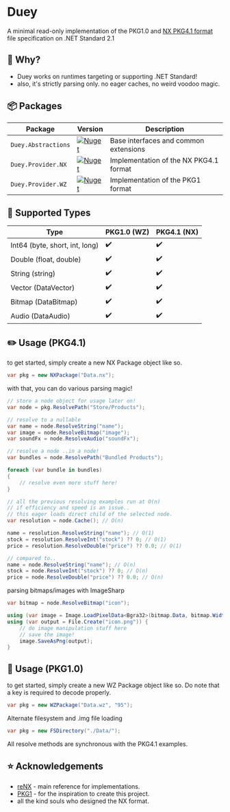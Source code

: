 # Duey
A minimal read-only implementation of the PKG1.0 and [NX PKG4.1 format](http://nxformat.github.io/) file specification on .NET Standard 2.1

## 🤔 Why?
* Duey works on runtimes targeting or supporting .NET Standard!
* also, it's strictly parsing only. no eager caches, no weird voodoo magic.

## 📦 Packages
Package                          | Version                                                                                                                                     | Description
---------------------------------| ------------------------------------------------------------------------------------------------------------------------------------------- | -----------------------------
`Duey.Abstractions`              | [![Nuget](https://img.shields.io/nuget/v/Duey.Abstractions.svg)](https://nuget.org/packages/Duey.Abstractions)                              | Base interfaces and common extensions
`Duey.Provider.NX`               | [![Nuget](https://img.shields.io/nuget/v/Duey.Provider.NX.svg)](https://nuget.org/packages/Duey.Provider.NX)                                | Implementation of the NX PKG4.1 format
`Duey.Provider.WZ`               | [![Nuget](https://img.shields.io/nuget/v/Duey.Provider.WZ.svg)](https://nuget.org/packages/Duey.Provider.WZ)                                | Implementation of the PKG1 format

## 🏹 Supported Types
| Type                           | PKG1.0 (WZ)        | PKG4.1 (NX)        |
|--------------------------------|--------------------|--------------------|
| Int64 (byte, short, int, long) | :heavy_check_mark: | :heavy_check_mark: |
| Double (float, double)         | :heavy_check_mark: | :heavy_check_mark: |
| String (string)                | :heavy_check_mark: | :heavy_check_mark: |
| Vector (DataVector)            | :heavy_check_mark: | :heavy_check_mark: |
| Bitmap (DataBitmap)            | :heavy_check_mark: | :heavy_check_mark: |
| Audio (DataAudio)              | :heavy_check_mark: | :heavy_check_mark: |

## ✏️ Usage (PKG4.1)
to get started, simply create a new NX Package object like so.
```csharp
var pkg = new NXPackage("Data.nx");
```
with that, you can do various parsing magic!
```csharp
// store a node object for usage later on!
var node = pkg.ResolvePath("Store/Products");

// resolve to a nullable
var name = node.ResolveString("name");
var image = node.ResolveBitmap("image");
var soundFx = node.ResolveAudio("soundFx");

// resolve a node ..in a node!
var bundles = node.ResolvePath("Bundled Products");

foreach (var bundle in bundles)
{
    // resolve even more stuff here!
}

// all the previous resolving examples run at O(n)
// if efficiency and speed is an issue..
// this eager loads direct child of the selected node.
var resolution = node.Cache(); // O(n)

name = resolution.ResolveString("name"); // O(1)
stock = resolution.ResolveInt("stock") ?? 0; // O(1)
price = resolution.ResolveDouble("price") ?? 0.0; // O(1)

// compared to..
name = node.ResolveString("name"); // O(n)
stock = node.ResolveInt("stock") ?? 0; // O(n)
price = node.ResolveDouble("price") ?? 0.0; // O(n)
```
parsing bitmaps/images with ImageSharp
```csharp
var bitmap = node.ResolveBitmap("icon");

using (var image = Image.LoadPixelData<Bgra32>(bitmap.Data, bitmap.Width, bitmap.Height))
using (var output = File.Create("icon.png")) {
    // do image manipulation stuff here
    // save the image!
    image.SaveAsPng(output);
}
```

## 📖 Usage (PKG1.0)
to get started, simply create a new WZ Package object like so. Do note that a key is required to decode properly.
```csharp
var pkg = new WZPackage("Data.wz", "95");
```

Alternate filesystem and .img file loading
```csharp
var pkg = new FSDirectory("./Data/");
```

All resolve methods are synchronous with the PKG4.1 examples.

## ⭐️ Acknowledgements
* [reNX](https://github.com/angelsl/ms-reNX) - main reference for implementations.
* [PKG1](https://labs.crr.io/maplestory/PKG1) - for the inspiration to create this project.
* all the kind souls who designed the NX format.
